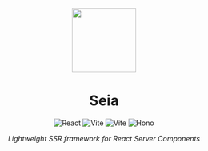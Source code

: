 <div align="center">

<img src="https://static.wikia.nocookie.net/blue-archive/images/1/10/Seia_Icon.png" width="128" />

# Seia

![React](https://img.shields.io/badge/react%2019-%2320232a.svg?style=for-the-badge&logo=react&logoColor=%2361DAFB)
![Vite](https://img.shields.io/badge/vite-%23646CFF.svg?style=for-the-badge&logo=vite&logoColor=white)
![Vite](https://img.shields.io/badge/swc-%23F8C557.svg?style=for-the-badge&logo=swc&logoColor=333333)
![Hono](https://img.shields.io/badge/hono-%23E36002.svg?style=for-the-badge&logo=hono&logoColor=white)

_Lightweight SSR framework for React Server Components_

</div>
